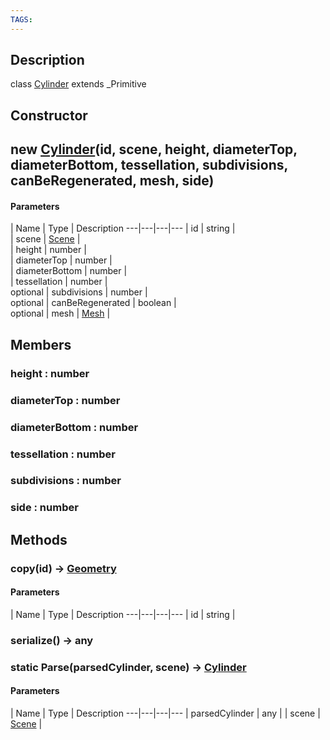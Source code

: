 ```yaml
---
TAGS:
---
```

## Description

class [Cylinder](/classes/2.3/Cylinder) extends _Primitive



## Constructor

## new [Cylinder](/classes/2.3/Cylinder)(id, scene, height, diameterTop, diameterBottom, tessellation, subdivisions, canBeRegenerated, mesh, side)



#### Parameters
 | Name | Type | Description
---|---|---|---
 | id | string |  
 | scene | [Scene](/classes/2.3/Scene) |  
 | height | number |  
 | diameterTop | number |  
 | diameterBottom | number |  
 | tessellation | number |  
optional | subdivisions | number |  
optional | canBeRegenerated | boolean |  
optional | mesh | [Mesh](/classes/2.3/Mesh) |  
## Members

### height : number



### diameterTop : number



### diameterBottom : number



### tessellation : number



### subdivisions : number



### side : number



## Methods

### copy(id) &rarr; [Geometry](/classes/2.3/Geometry)



#### Parameters
 | Name | Type | Description
---|---|---|---
 | id | string |  

### serialize() &rarr; any


### static Parse(parsedCylinder, scene) &rarr; [Cylinder](/classes/2.3/Cylinder)



#### Parameters
 | Name | Type | Description
---|---|---|---
 | parsedCylinder | any | 
 | scene | [Scene](/classes/2.3/Scene) |  
